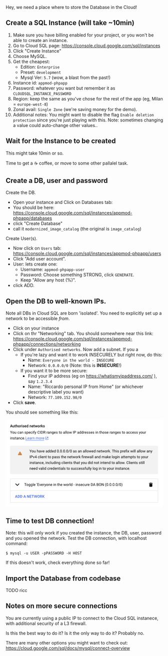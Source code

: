 
Hey, we need a place where to store the Database in the Cloud!

## Create a SQL Instance (will take ~10min)

1. Make sure you have billing enabled for your project, or you won't be able to create an instance.
2. Go to Cloud SQL page: https://console.cloud.google.com/sql/instances
3. Click "Create Instance"
4. Choose MySQL.
5. Get the cheapest:
    * Edition: `Enterprise`
    * Preset: `development`
    * Mysql Ver: `5.7` (wow, a blast from the past!)
6. Instance id: `appmod-phpapp`
7. Password: whatever you want but remember it as `CLOUDSQL_INSTANCE_PASSWORD`
8. Region: keep the same as you've chose for the rest of the app (eg, Milan = `europe-west-8`)
9. Zonal avail: `Single Zone` (we're saving money for the demo).
10. Additional notes: You might want to disable the flag `Enable deletion protection` since you're just playing with this.
Note: sometimes changing a value could auto-change other values..

## Wait for the Instance to be created

This might take 10min or so.

Time to get a ☕️ coffee, or move to some other pallalel task.

## Create a DB, user and password

Create the DB.

* Open your instance and Click on Databases tab:
* You should be here: https://console.cloud.google.com/sql/instances/appmod-phpapp/databases
* click "Create Database"
* call it `modernized_image_catalog` (the original is `image_catalog`)

Create User(s).

* Now click on `Users` tab: https://console.cloud.google.com/sql/instances/appmod-phpapp/users
* Click "Add user account".
* User: lets create one:
    * Username: `appmod-phpapp-user`
    * Password: Choose something STRONG, click `GENERATE`.
    * Keep "Allow any host (%)".
* click ADD.

## Open the DB to well-known IPs.

Note all DBs in Cloud SQL are born 'isolated'. You need to explicitly set up a network to be accessible *from*.

* Click on your instance
* Click on thr "Networking" tab. You should somewhere near this link: https://console.cloud.google.com/sql/instances/appmod-phpapp/connections/networking
* Click under `Authorised networks`. Now add a subnet. If you a
    * If you're lazy and want it to work INSECURELY but right now, do this:
        * Name: `Everyone in the world - INSECURE`
        * Network: `0.0.0.0/0` (Note: this is **INSECURE**!)
    * If you want it to be more secure:
        * Find your IP address (eg on https://whatismyipaddress.com/ ), say `1.2.3.4`
        * Name: "Riccardo personal IP from Home" (or whichever descriptive label you want)
        * Network: `77.109.152.98/0`
* Click **save**.

You should see something like this:

![alt text](image-1.png)

## Time to test DB connection!

Note: this will only work if you created the instance, the DB, user, password and you opened the network.
Test the DB connection, with localhost command:

```
$ mysql -u USER -pPASSWORD -H HOST
```

If this doesn't work, check everything done so far!

## Import the Database from codebase

TODO ricc


## Notes on more secure connections

You are currently using a public IP to connect to the Cloud SQL instanece, with additional security of a L3 firewall.

Is this the best way to do it? Is it the only way to do it? Probably no.

There are many other options you might want to check out: https://cloud.google.com/sql/docs/mysql/connect-overview
